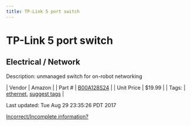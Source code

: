 ```yaml
---
title: TP-Link 5 port switch
---
```


# TP-Link 5 port switch
## Electrical / Network
Description: 	unmanaged switch for on-robot networking 

| Vendor | Amazon | 
| Part # | [B00A128S24](https://www.amazon.com/TP-Link-TL-SG105-Gigabit-Ethernet-Unmanaged/dp/B00A128S24/ref=sr_1_3?ie=UTF8&qid=1501921072&sr=8-3&keywords=5+port+switch) | 
| Unit Price | $19.99 | 
| Tags: | [ethernet](https://jgermita.github.io/frc-parts/search/?q=ethernet), [suggest tags](https://docs.google.com/forms/d/e/1FAIpQLSeWyY8v3RgOty-MyWmh9U0iivNYN_molChYyS-0U-o-kOAv_g/viewform) | 

Last updated: Tue Aug 29 23:35:26 PDT 2017

 [Incorrect/Incomplete information?](https://docs.google.com/forms/d/e/1FAIpQLSeWyY8v3RgOty-MyWmh9U0iivNYN_molChYyS-0U-o-kOAv_g/viewform)
